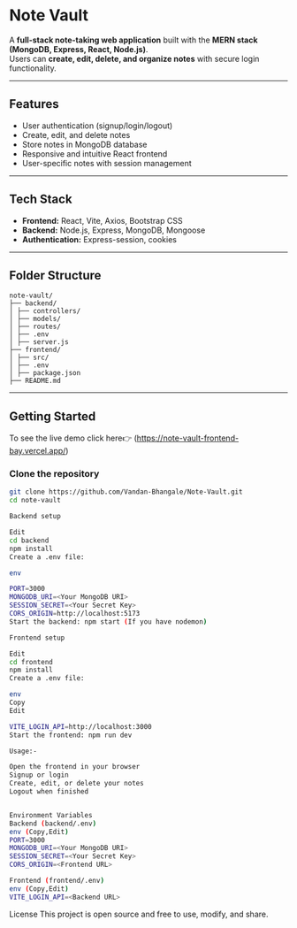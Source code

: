 # Note Vault

A **full-stack note-taking web application** built with the **MERN stack (MongoDB, Express, React, Node.js)**.  
Users can **create, edit, delete, and organize notes** with secure login functionality.

---

## Features

- User authentication (signup/login/logout)
- Create, edit, and delete notes
- Store notes in MongoDB database
- Responsive and intuitive React frontend
- User-specific notes with session management

---

## Tech Stack

- **Frontend:** React, Vite, Axios, Bootstrap CSS
- **Backend:** Node.js, Express, MongoDB, Mongoose
- **Authentication:** Express-session, cookies

---

## Folder Structure
```
note-vault/
├── backend/
│ ├── controllers/
│ ├── models/
│ ├── routes/
│ ├── .env
│ ├── server.js
├── frontend/
│ ├── src/
│ ├── .env
│ ├── package.json
├── README.md
```
---

## Getting Started
To see the live demo click here👉
(https://note-vault-frontend-bay.vercel.app/)

### Clone the repository

```bash
git clone https://github.com/Vandan-Bhangale/Note-Vault.git
cd note-vault

Backend setup

Edit
cd backend
npm install
Create a .env file:

env

PORT=3000
MONGODB_URI=<Your MongoDB URI>
SESSION_SECRET=<Your Secret Key>
CORS_ORIGIN=http://localhost:5173
Start the backend: npm start (If you have nodemon)

Frontend setup

Edit
cd frontend
npm install
Create a .env file:

env
Copy
Edit

VITE_LOGIN_API=http://localhost:3000
Start the frontend: npm run dev

Usage:-

Open the frontend in your browser
Signup or login
Create, edit, or delete your notes
Logout when finished


Environment Variables
Backend (backend/.env)
env (Copy,Edit)
PORT=3000
MONGODB_URI=<Your MongoDB URI>
SESSION_SECRET=<Your Secret Key>
CORS_ORIGIN=<Frontend URL>

Frontend (frontend/.env)
env (Copy,Edit)
VITE_LOGIN_API=<Backend URL>

```

License
This project is open source and free to use, modify, and share.
